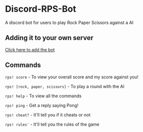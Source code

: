 # Discord-RPS-Bot

A discord bot for users to play Rock Paper Scissors against a AI

## Adding it to your own server

[Click here to add the bot](https://discord.com/api/oauth2/authorize?client_id=728138273649590314&permissions=68608&scope=bot)

## Commands

`rps! score` - To view your overall score and my score against you!

`rps! [rock, paper, scissors]` - To play a round with the AI

`rps! help` - To view all the commands

`rps! ping` - Get a reply saying Pong!

`rps! cheat?` - It'll tell you if it cheats or not

`rps! rules'` - It'll tell you the rules of the game
